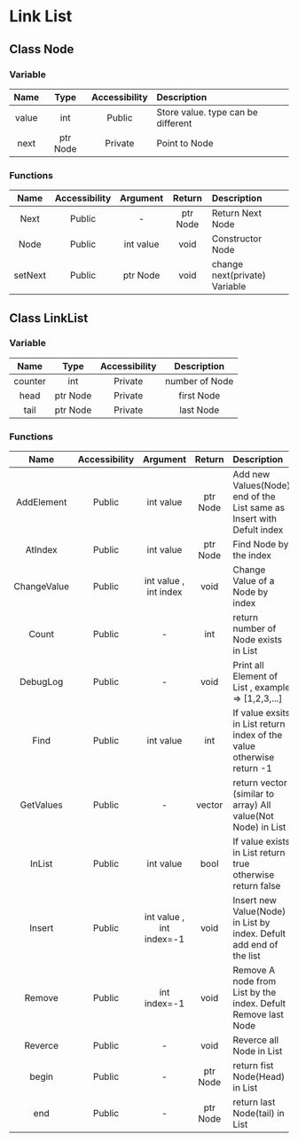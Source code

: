 # Link List

## Class Node

### Variable

|    Name     |    Type     | Accessibility |  Description						 |
| :--------:  | :---------: |  :--------:   | :----------						 |
|    value    |    int      |    Public  	| Store value. type can be different |
|    next     |  ptr Node   |	 Private	| Point to Node						 |


### Functions 

|    Name     | Accessibility |   Argument  |   Return    | Description                   |
| :--------:  |  :--------:   |   :------:  |	 :-----:  |:-------------                 |
|    Next     |	    Public 	  |      -      |   ptr Node  | Return Next Node			  |
|    Node     |     Public 	  |  int value  |     void    | Constructor Node              |
|   setNext   |     Public 	  |	  ptr Node  |	  void    | change next(private) Variable |


## Class LinkList

### Variable

|    Name     |    Type     | Accessibility |  Description   |
| :--------:  | :---------: |  :--------:   | :----------:   |
|    counter  |    int      |    Private  	| number of Node |
|    head     |  ptr Node   |	 Private	| first Node     |
|    tail     |  ptr Node   |	 Private	| last Node      |

### Functions 

|    Name     | Accessibility |          Argument         |   Return        |   Description															 |
|:-----------:|:-------------:|:-------------------------:|:---------------:|:-----------------------------------------------------------------------|
|  AddElement |	    Public    |        int value          |     ptr Node    | Add new Values(Node) end of the List same as Insert with Defult index  |
|   AtIndex   |     Public    |        int value          |     ptr Node    | Find Node by the index											     |
| ChangeValue |     Public    |  int value , int index    |	      void      | Change Value of a Node by index										 |
|    Count    |     Public    |	           -              |	      int       | return number of Node exists in List									 |
|  DebugLog   |     Public    |	           -              |	      void      | Print all Element of List , example => [1,2,3,...]					 |
|	 Find     |     Public    |	        int value         |	      int       | If value exsits in List return index of the value otherwise return -1  |
|  GetValues  |     Public    |	           -              |      vector     | return vector (similar to array) All value(Not Node) in List			 |
|   InList    |     Public    |	        int value         |	      bool      | If value exists in List return true otherwise return false			 |
|   Insert    |     Public    |  int value , int index=-1 |	      void      | Insert new Value(Node) in List by index. Defult add end of the list    |
|   Remove    |     Public    |	     int index=-1         |	      void      | Remove A node from List by the index. Defult Remove last Node			 |
|   Reverce   |     Public    |	           -              |	      void      | Reverce all Node in List												 |
|    begin    |     Public    |	           -              |	    ptr Node    | return fist Node(Head) in List										 |
|     end     |     Public    |	           -              |	    ptr Node    | return last Node(tail) in List										 |
